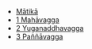 
* [Mātikā](/tipitaka/26Ps/Matika.md)
* [1 Mahāvagga](/tipitaka/26Ps/1.md)
* [2 Yuganaddhavagga](/tipitaka/26Ps/2.md)
* [3 Paññāvagga](/tipitaka/26Ps/3.md)

